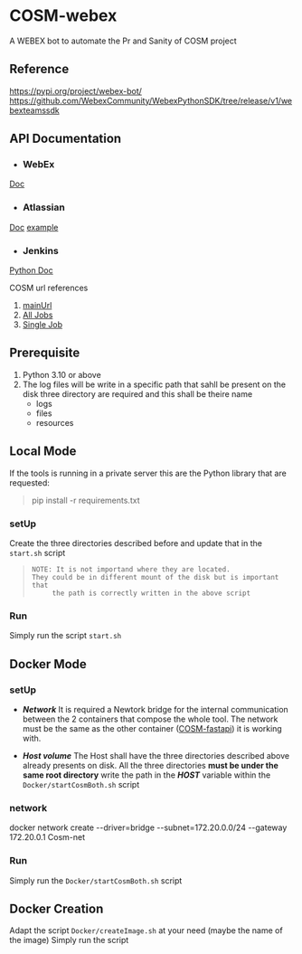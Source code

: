 
# COSM-webex
A WEBEX bot to automate the Pr and Sanity of COSM project

  

## Reference
https://pypi.org/project/webex-bot/
https://github.com/WebexCommunity/WebexPythonSDK/tree/release/v1/webexteamssdk

  

## API Documentation
-  ### WebEx
[Doc](https://webexcommunity.github.io/WebexPythonSDK/user/quickstart.html)

-  ### Atlassian
[Doc](https://atlassian-python-api.readthedocs.io/)
[example](https://github.com/atlassian-api/atlassian-python-api/tree/master/examples)

-  ### Jenkins
[Python Doc](https://python-jenkins.readthedocs.io/en/latest/)

COSM url references
1. [mainUrl](https://engci-private-gpk.cisco.com/jenkins/svo/job/svo_multibranch)
2. [All Jobs](https://engci-private-gpk.cisco.com/jenkins/svo/job/svo_multibranch/view/change-requests)
3. [Single Job](https://engci-private-gpk.cisco.com/jenkins/svo/job/svo_multibranch/view/change-requests/job/<PR#>/)

## Prerequisite
 1. Python 3.10 or above
 2. The log files will be write in a specific path that sahll be present
    on the disk three directory are required and this shall be theire
    name 
     - logs
     - files
     - resources
     


## Local Mode
If the tools is running in a private server this are the Python library that are requested:

> pip install -r requirements.txt
> 
###  setUp
Create the three directories described before and update that in the `start.sh` script    
>     NOTE: It is not importand where they are located.
>     They could be in different mount of the disk but is important that 
>          the path is correctly written in the above script
 
###  Run
Simply run the script `start.sh` 

  
  

## Docker Mode
###  setUp
 - ***Network***
It is required a Newtork bridge for the internal communication between the 2 containers that compose the whole tool.
The network must be the same as the other container  ([COSM-fastapi](https://wwwin-github.cisco.com/mfontane/COSM-fastApi)) it is working with.

 - ***Host volume***
 The Host shall have the three directories described above already presents on disk.
 All the three directories **must be under the same root directory**
 write the path in the  ***HOST*** variable within the  `Docker/startCosmBoth.sh` script

### network
docker network create --driver=bridge --subnet=172.20.0.0/24 --gateway 172.20.0.1 Cosm-net

###  Run
Simply run the `Docker/startCosmBoth.sh` script
  


## Docker Creation
Adapt the script `Docker/createImage.sh` at your need (maybe the name of the image)
Simply run the script 